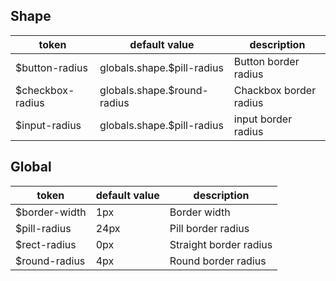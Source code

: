 ## Shape

| token              | default value                     | description              |
| ------------------ | --------------------------------- | ------------------------ |
| $button-radius     | globals.shape.$pill-radius        | Button border radius     |
| $checkbox-radius   | globals.shape.$round-radius       | Chackbox border radius   |
| $input-radius      | globals.shape.$pill-radius        | input border radius      |

## Global

| token          | default value | description              |
| -------------- | ------------- | ------------------------ |
| $border-width  | 1px           | Border width             |
| $pill-radius   | 24px          | Pill border radius       |
| $rect-radius   | 0px           | Straight border radius   |
| $round-radius  | 4px           | Round border radius      |
